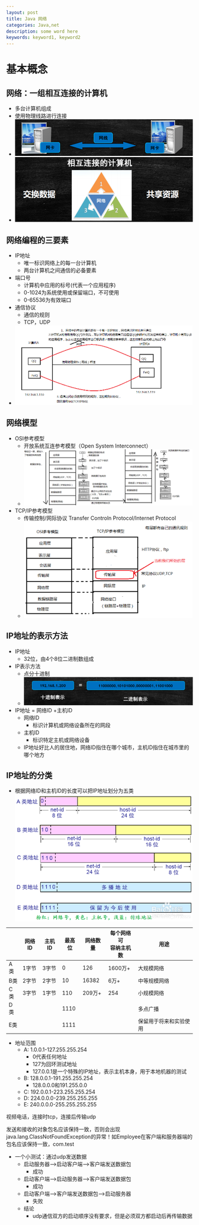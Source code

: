 ```yaml
---
layout: post
title: Java 网络
categories: Java,net
description: some word here
keywords: keyword1, keyword2
---
```


# 基本概念

## 网络：一组相互连接的计算机
- 多台计算机组成
- 使用物理线路进行连接
- ![enter description here](/images/posts/java/study/net/net01.png)
- ![enter description here](/images/posts/java/study/net/net02.png)


## 网络编程的三要素
- IP地址
	- 唯一标识网络上的每一台计算机
	- 两台计算机之间通信的必备要素
- 端口号
	- 计算机中应用的标号(代表一个应用程序)
	- 0-1024为系统使用或保留端口，不可使用
	- 0-65536为有效端口
- 通信协议
	- 通信的规则
	- TCP，UDP
- ![enter description here](/images/posts/java/study/net/net-elements.png)


## 网络模型
- OSI参考模型
	- 开放系统互连参考模型（Open System Interconnect）
	- ![enter description here](/images/posts/java/study/net/OSI.png)
- TCP/IP参考模型
	- 传输控制/网际协议 Transfer Controln Protocol/Internet Protocol
	- ![enter description here](/images/posts/java/study/net/TCPIP.png)


## IP地址的表示方法
- IP地址
	- 32位，由4个8位二进制数组成
- IP表示方法
	- 点分十进制
	- ![enter description here](/images/posts/java/study/net/IP-address-express.png)
- IP地址 = 网络ID +主机ID
	- 网络ID
		- 标识计算机或网络设备所在的网段
	- 主机ID
		- 标识特定主机或网络设备
	- IP地址好比人的居住地，网络ID指住在哪个城市，主机ID指住在城市里的哪个地方


## IP地址的分类
- 根据网络ID和主机ID的长度可以把IP地址划分为五类
  ![enter description here](/images/posts/java/study/net/IP-cate.png)




|     | 网络ID | 主机ID | 最高位  | 网络数量 | 每个网络可<br />容纳主机数 | 用途                   |
| --- | ------ | ------ | ------ | -------- | -------------------- | ---------------------- |
| A类 | 1字节  | 3字节  | 0      | 126      | 1600万+              | 大规模网络             |
| B类 | 2字节  | 2字节  | 10     | 16382    | 6万+                 | 中等规模网络           |
| C类 | 3字节  | 1字节  | 110    | 209万+   | 254                  | 小规模网络             |
| D类 |        |        | 1110   |          |                      | 多点广播               |
| E类 |        |        | 1111   |          |                      | 保留用于将来和实验使用 |


- 地址范围
	- A: 1.0.0.1-127.255.255.254
		- 0代表任何地址
		- 127为回环测试地址
		- 127.0.0.1是一个特殊的IP地址，表示主机本身，用于本地机器的测试
	- B: 128.0.0.1-191.255.255.254
		- 128.0.0.0和191.255.0.0
	- C: 192.0.0.1-223.255.255.254
	- D: 224.0.0.0-239.255.255.255
	- E: 240.0.0.0-255.255.255.255



视频电话，连接时tcp，连接后传输udp

发送和接收的对象包名应该保持一致，否则会出现java.lang.ClassNotFoundException的异常！如Employee在客户端和服务器端的包名应该保持一致，com.test

- 一个小测试：通过udp发送数据
	- 启动服务器——>启动客户端——>客户端发送数据包
		- 成功
	- 启动客户端——>启动服务器——>客户端发送数据包
		- 成功
	- 启动客户端——>客户端发送数据包——>启动服务器
		- 失败
	- 结论
		- udp通信双方的启动顺序没有要求，但是必须双方都启动后再传输数据